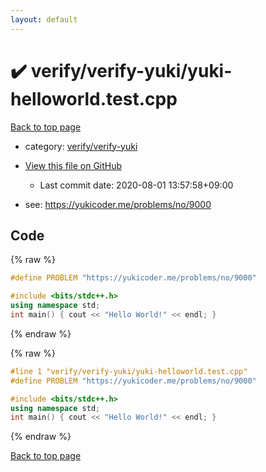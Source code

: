 ```yaml
---
layout: default
---
```


<!-- mathjax config similar to math.stackexchange -->
<script type="text/javascript" async
  src="https://cdnjs.cloudflare.com/ajax/libs/mathjax/2.7.5/MathJax.js?config=TeX-MML-AM_CHTML">
</script>
<script type="text/x-mathjax-config">
  MathJax.Hub.Config({
    TeX: { equationNumbers: { autoNumber: "AMS" }},
    tex2jax: {
      inlineMath: [ ['$','$'] ],
      processEscapes: true
    },
    "HTML-CSS": { matchFontHeight: false },
    displayAlign: "left",
    displayIndent: "2em"
  });
</script>

<script type="text/javascript" src="https://cdnjs.cloudflare.com/ajax/libs/jquery/3.4.1/jquery.min.js"></script>
<script src="https://cdn.jsdelivr.net/npm/jquery-balloon-js@1.1.2/jquery.balloon.min.js" integrity="sha256-ZEYs9VrgAeNuPvs15E39OsyOJaIkXEEt10fzxJ20+2I=" crossorigin="anonymous"></script>
<script type="text/javascript" src="../../../assets/js/copy-button.js"></script>
<link rel="stylesheet" href="../../../assets/css/copy-button.css" />


# :heavy_check_mark: verify/verify-yuki/yuki-helloworld.test.cpp

<a href="../../../index.html">Back to top page</a>

* category: <a href="../../../index.html#4164944468408d7a42ddd5d21630208a">verify/verify-yuki</a>
* <a href="{{ site.github.repository_url }}/blob/master/verify/verify-yuki/yuki-helloworld.test.cpp">View this file on GitHub</a>
    - Last commit date: 2020-08-01 13:57:58+09:00


* see: <a href="https://yukicoder.me/problems/no/9000">https://yukicoder.me/problems/no/9000</a>


## Code

<a id="unbundled"></a>
{% raw %}
```cpp
#define PROBLEM "https://yukicoder.me/problems/no/9000"

#include <bits/stdc++.h>
using namespace std;
int main() { cout << "Hello World!" << endl; }

```
{% endraw %}

<a id="bundled"></a>
{% raw %}
```cpp
#line 1 "verify/verify-yuki/yuki-helloworld.test.cpp"
#define PROBLEM "https://yukicoder.me/problems/no/9000"

#include <bits/stdc++.h>
using namespace std;
int main() { cout << "Hello World!" << endl; }

```
{% endraw %}

<a href="../../../index.html">Back to top page</a>

